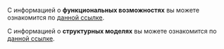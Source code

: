 С информацией о **функциональных возможностях** вы можете ознакомится по [данной ссылке](https://github.com/Retnug228/Lab3Orpo/blob/master/docs/functions.md).

С информацией о **структурных моделях** вы можете ознакомится по [данной ссылке](https://github.com/Retnug228/Lab3Orpo/blob/master/docs/struct.md).

